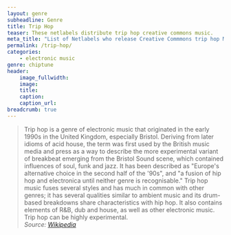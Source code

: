 ```yaml
---
layout: genre
subheadline: Genre
title: Trip Hop
teaser: These netlabels distribute trip hop creative commons music.
meta_title: "List of Netlabels who release Creative Commmons trip hop Music."
permalink: /trip-hop/
categories:
    - electronic music
genre: chiptune
header:
    image_fullwidth: 
    image:
    title: 
    caption: 
    caption_url: 
breadcrumb: true
---
```

> Trip hop is a genre of electronic music that originated in the early 1990s in the United Kingdom, especially Bristol. Deriving from later idioms of acid house, the term was first used by the British music media and press as a way to describe the more experimental variant of breakbeat emerging from the Bristol Sound scene, which contained influences of soul, funk and jazz. It has been described as "Europe's alternative choice in the second half of the '90s", and "a fusion of hip hop and electronica until neither genre is recognisable." Trip hop music fuses several styles and has much in common with other genres; it has several qualities similar to ambient music and its drum-based breakdowns share characteristics with hip hop. It also contains elements of R&B, dub and house, as well as other electronic music. Trip hop can be highly experimental.   
<cite>Source: [Wikipedia][1]</cite>




[1]: https://en.wikipedia.org/wiki/Trip_hop